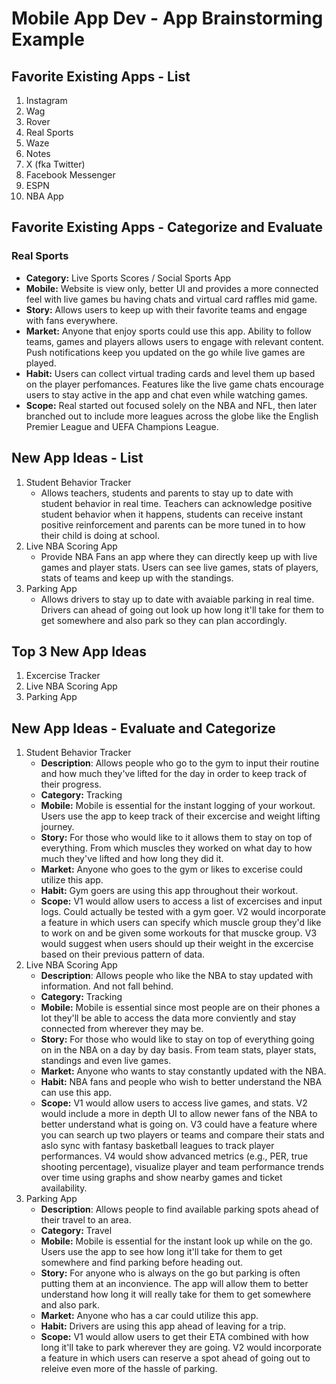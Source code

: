 Mobile App Dev - App Brainstorming Example
===

## Favorite Existing Apps - List
1. Instagram
1. Wag
1. Rover
1. Real Sports
1. Waze
1. Notes
1. X (fka Twitter)
1. Facebook Messenger
1. ESPN
1. NBA App

## Favorite Existing Apps - Categorize and Evaluate
### Real Sports
   - **Category:** Live Sports Scores / Social Sports App
   - **Mobile:** Website is view only, better UI and provides a more connected feel with live games bu having chats and virtual card raffles mid game.
   - **Story:** Allows users to keep up with their favorite teams and engage with fans everywhere.
   - **Market:** Anyone that enjoy sports could use this app. Ability to follow teams, games and players allows users to engage with relevant content. Push notifications keep you updated on the go while live games are played.
   - **Habit:** Users can collect virtual trading cards and level them up based on the player perfomances. Features like the live game chats encourage users to stay active in the app and chat even while watching games.
   - **Scope:** Real started out focused solely on the NBA and NFL, then later branched out to include more leagues across the globe like the English Premier League and UEFA Champions League.  

## New App Ideas - List
1. Student Behavior Tracker
   - Allows teachers, students and parents to stay up to date with student behavior in real time. Teachers can acknowledge positive student behavior when it happens, students can receive instant positive reinforcement and parents can be more tuned in to how their child is doing at school.
2. Live NBA Scoring App 
   - Provide NBA Fans an app where they can directly keep up with live games and player stats. Users can see live games, stats of players, stats of teams and keep up with the standings.
3. Parking App
   - Allows drivers to stay up to date with avaiable parking in real time. Drivers can ahead of going out look up how long it'll take for them to get somewhere and also park so they can plan accordingly.

## Top 3 New App Ideas
1. Excercise Tracker
2. Live NBA Scoring App 
3. Parking App

## New App Ideas - Evaluate and Categorize
1. Student Behavior Tracker
   - **Description**: Allows people who go to the gym to input their routine and how much they've lifted for the day in order to keep track of their progress.
   - **Category:** Tracking
   - **Mobile:** Mobile is essential for the instant logging of your workout. Users use the app to keep track of their excercise and weight lifting journey.
   - **Story:** For those who would like to it allows them to stay on top of everything. From which muscles they worked on what day to how much they've lifted and how long they did it.
   - **Market:** Anyone who goes to the gym or likes to excerise could utilize this app. 
   - **Habit:** Gym goers are using this app throughout their workout.
   - **Scope:** V1 would allow users to access a list of excercises and input logs. Could actually be tested with a gym goer. V2 would incorporate a feature in which users can specify which muscle group they'd like to work on and be given some workouts for that muscke group. V3 would suggest when users should up their weight in the excercise based on their previous pattern of data.
2. Live NBA Scoring App
    - **Description**: Allows people who like the NBA to stay updated with information. And not fall behind. 
   - **Category:** Tracking
   - **Mobile:** Mobile is essential since most people are on their phones a lot they'll be able to access the data more conviently and stay connected from wherever they may be.
   - **Story:** For those who would like to stay on top of everything going on in the NBA on a day by day basis. From team stats, player stats, standings and even live games.
   - **Market:** Anyone who wants to stay constantly updated with the NBA. 
   - **Habit:** NBA fans and people who wish to better understand the NBA can use this app.
   - **Scope:** V1 would allow users to access live games, and stats. V2 would include a more in depth UI to allow newer fans of the NBA to better understand what is going on. V3 could have a feature where you can search up two players or teams and compare their stats and aslo sync with fantasy basketball leagues to track player performances. V4 would show advanced metrics (e.g., PER, true shooting percentage), visualize player and team performance trends over time using graphs and show nearby games and ticket availability.
3. Parking App
   - **Description**: Allows people to find available parking spots ahead of their travel to an area.
   - **Category:** Travel
   - **Mobile:** Mobile is essential for the instant look up while on the go. Users use the app to see how long it'll take for them to get somewhere and find parking before heading out.
   - **Story:** For anyone who is always on the go but parking is often putting them at an inconvience. The app will allow them to better understand how long it will really take for them to get somewhere and also park.
   - **Market:** Anyone who has a car could utilize this app. 
   - **Habit:** Drivers are using this app ahead of leaving for a trip.
   - **Scope:** V1 would allow users to get their ETA combined with how long it'll take to park wherever they are going. V2 would incorporate a feature in which users can reserve a spot ahead of going out to releive even more of the hassle of parking.
